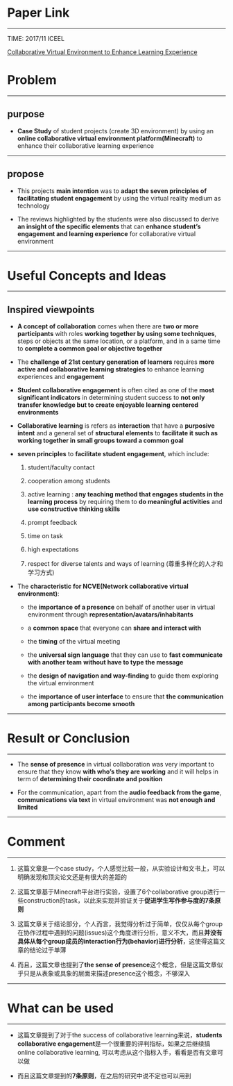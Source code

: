 # Paper Link
---

TIME: 2017/11 ICEEL

[Collaborative Virtual Environment to Enhance Learning Experience](https://doi.org/10.1145/3160908.3160912)


# Problem
---

## purpose

- **Case Study** of student projects (create 3D environment) by using an **online collaborative virtual environment platform(Minecraft)** to enhance their collaborative learning experience
---

## propose

- This projects **main intention** was to **adapt the seven principles of facilitating student engagement** by using the virtual reality medium as technology

- The reviews highlighted by the students were also discussed to derive **an insight of the specific elements** that can **enhance student’s engagement and learning experience** for collaborative virtual environment
---

# Useful Concepts and Ideas
---

## Inspired viewpoints

- **A concept of collaboration** comes when there are **two or more participants** with roles **working together by using some techniques**, steps or objects at the same location, or a platform, and in a same time to **complete a common goal or objective together**

- The **challenge of 21st century generation of learners** requires **more active and collaborative learning strategies** to enhance learning experiences and **engagement**

- **Student collaborative engagement** is often cited as one of the **most significant indicators** in determining student success to **not only transfer knowledge but to create enjoyable learning centered environments**

-  **Collaborative learning** is refers as **interaction** that have a **purposive intent** and a general set of **structural elements** to **facilitate it such as working together in small groups toward a common goal**


- **seven principles** to **facilitate student engagement**, which include: 

  1. student/faculty contact

  2. cooperation among students

  3. active learning : **any teaching method that engages students in the learning process** by requiring them to **do meaningful activities** and **use constructive thinking skills**

  4. prompt feedback

  5. time on task

  6. high expectations

  7. respect for diverse talents and ways of learning (尊重多样化的人才和学习方式)


- The **characteristic for NCVE(Network collaborative virtual environment)**:

  - the **importance of a presence** on behalf of another user in virtual environment through **representation/avatars/inhabitants**

  - a **common space** that everyone can **share and interact with**

  - the **timing** of the virtual meeting

  - the **universal sign language** that they can use to **fast communicate with another team** **without have to type the message**

  - the **design of navigation and way-finding** to guide them exploring the virtual environment

  - the **importance of user interface** to ensure that **the communication among participants become smooth**
---

# Result or Conclusion
---

- The **sense of presence** in virtual collaboration was very important to ensure that they know **with who’s they are working** and it will helps in term of **determining their coordinate and position**

- For the communication, apart from the **audio feedback from the game**, **communications via text** in virtual environment was **not enough and limited**
---

# Comment
---

1. 这篇文章是一个case study，个人感觉比较一般，从实验设计和文书上，可以明确发现和顶尖论文还是有很大的差距的

2. 这篇文章基于Minecraft平台进行实验，设置了6个collaborative group进行一些construction的task，以此来实现并验证关于**促进学生写作参与度的7条原则**

3. 这篇文章关于结论部分，个人而言，我觉得分析过于简单，仅仅从每个group在协作过程中遇到的问题(issues)这个角度进行分析，意义不大，而且**并没有具体从每个group成员的interaction行为(behavior)进行分析**，这使得这篇文章的结论过于单薄

4. 而且，这篇文章也提到了**the sense of presence**这个概念，但是这篇文章似乎只是从表象或具象的层面来描述presence这个概念，不够深入
---

# What can be used
---

- 这篇文章提到了对于the success of collaborative learning来说，**students collaborative engagement**是一个很重要的评判指标，如果之后继续搞online collaborative learning, 可以考虑从这个指标入手，看看是否有文章可以做

- 而且这篇文章提到的**7条原则**，在之后的研究中说不定也可以用到